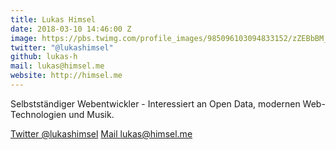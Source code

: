 ```yaml
---
title: Lukas Himsel
date: 2018-03-10 14:46:00 Z
image: https://pbs.twimg.com/profile_images/985096103094833152/zZEBbBM__400x400.jpg
twitter: "@lukashimsel"
github: lukas-h
mail: lukas@himsel.me
website: http://himsel.me
---
```


Selbstständiger Webentwickler - Interessiert an Open Data, modernen Web-Technologien und Musik.

[Twitter @lukashimsel](twitter.com/lukashimsel) [Mail lukas@himsel.me](mailto:lukas@himsel.me)